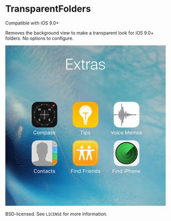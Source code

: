# TransparentFolders

Compatible with iOS 9.0+


Removes the background view to make a transparent look for iOS 9.0+ folders. No options to configure.


![TF](/README/01.PNG?raw=true)



BSD-licensed. See `LICENSE` for more information.